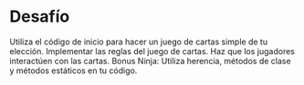 # Desafío

Utiliza el código de inicio para hacer un juego de cartas simple de tu elección.
Implementar las reglas del juego de cartas.
Haz que los jugadores interactúen con las cartas.
Bonus Ninja: Utiliza herencia, métodos de clase y métodos estáticos en tu código.